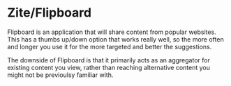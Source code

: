 # Zite/Flipboard

Flipboard is an application that will share content from popular websites. This has a thumbs up/down option that works really well, so the more often and longer you use it for the more targeted and better the suggestions.

The downside of Flipboard is that it primarily acts as an aggregator for existing content you view, rather than reaching alternative content you might not be previoulsy familiar with.

